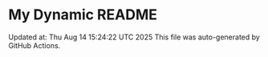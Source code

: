 # My Dynamic README
Updated at: Thu Aug 14 15:24:22 UTC 2025
This file was auto-generated by GitHub Actions.
